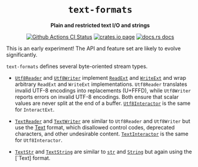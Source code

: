 <div align="center">
  <h1><code>text-formats</code></h1>

  <p>
    <strong>Plain and restricted text I/O and strings</strong>
  </p>

  <p>
    <a href="https://github.com/sunfishcode/text-formats/actions?query=workflow%3ACI"><img src="https://github.com/sunfishcode/text-formats/workflows/CI/badge.svg" alt="Github Actions CI Status" /></a>
    <a href="https://crates.io/crates/text-formats"><img src="https://img.shields.io/crates/v/text-formats.svg" alt="crates.io page" /></a>
    <a href="https://docs.rs/text-formats"><img src="https://docs.rs/text-formats/badge.svg" alt="docs.rs docs" /></a>
  </p>
</div>

This is an early experiment! The API and feature set are likely to
evolve significantly.

`text-formats` defines several byte-oriented stream types.

 - [`Utf8Reader`] and [`Utf8Writer`] implement [`ReadExt`] and [`WriteExt`] and
   wrap arbitrary `ReadExt` and `WriteExt` implementations. `Utf8Reader`
   translates invalid UTF-8 encodings into replacements (U+FFFD), while
   `Utf8Writer` reports errors on invalid UTF-8 encodings. Both ensure that
   scalar values are never split at the end of a buffer. [`Utf8Interactor`] is
   the same for `InteractExt`.

 - [`TextReader`] and [`TextWriter`] are similar to `Utf8Reader` and
   `Utf8Writer` but use the [Text] format, which disallowed control codes,
   deprecated characters, and other undesirable content. [`TextInteractor`]
   is the same for `Utf8Interactor`.

 - [`TextStr`] and [`TextString`] are similar to [`str`] and [`String`] but
   again using the [`Text] format.

[`Utf8Reader`]: https://docs.rs/text-formats/latest/text_formats/struct.Utf8Reader.html
[`Utf8Writer`]: https://docs.rs/text-formats/latest/text_formats/struct.Utf8Writer.html
[`Utf8Interactor`]: https://docs.rs/text-formats/latest/text_formats/struct.Utf8Interactor.html
[`TextReader`]: https://docs.rs/text-formats/latest/text_formats/struct.TextReader.html
[`TextWriter`]: https://docs.rs/text-formats/latest/text_formats/struct.TextWriter.html
[`TextInteractor`]: https://docs.rs/text-formats/latest/text_formats/struct.TextInteractor.html
[`TextString`]: https://docs.rs/text-formats/latest/text_formats/struct.TextString.html
[`TextStr`]: https://docs.rs/text-formats/latest/text_formats/struct.TextStr.html
[`ReadExt`]: https://docs.rs/io-ext/latest/io_ext/trait.ReadExt.html
[`WriteExt`]: https://docs.rs/io-ext/latest/io_ext/trait.WriteExt.html
[`str`]: https://doc.rust-lang.org/std/primitive.str.html
[`String`]: https://doc.rust-lang.org/std/string/struct.String.html
[Text]: docs/text.md

